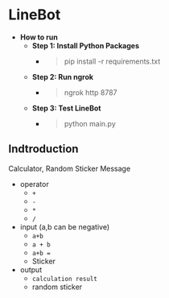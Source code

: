 # LineBot

* **How to run**
    * **Step 1: Install Python Packages**
        * > pip install -r requirements.txt
    * **Step 2: Run ngrok**
        * > ngrok http 8787
    * **Step 3: Test LineBot**
        * > python main.py

## Indtroduction
Calculator, Random Sticker Message
- operator
  - `+`
  - `-`
  - `*`
  - `/`
- input (a,b can be negative)
  - `a+b`
  - `a + b`
  - `a+b =`
  - Sticker
- output
  - `calculation result`
  - random sticker
